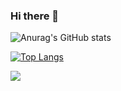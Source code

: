 ### Hi there 👋

<!--
**WalidNuev9/WalidNuev9** is a ✨ _special_ ✨ repository because its `README.md` (this file) appears on your GitHub profile.

Here are some ideas to get you started:

- 🔭 I’m currently working on ...
- 🌱 I’m currently learning ...
- 👯 I’m looking to collaborate on ...
- 🤔 I’m looking for help with ...
- 💬 Ask me about ...
- 📫 How to reach me: ...
- 😄 Pronouns: ...
- ⚡ Fun fact: ...
-->

![Anurag's GitHub stats](https://github-readme-stats.vercel.app/api?username=WalidNuev9&show_icons=true&theme=radical)

[![Top Langs](https://github-readme-stats.vercel.app/api/top-langs/?username=WalidNuev9&layout=compact)](https://github.com/WalidNuev9/github-readme-stats)


![](https://github-profile-summary-cards.vercel.app/api/cards/profile-details?WalidNuev9=vn7n24fzkq&theme=vue)
